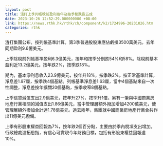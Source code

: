 ```yaml
---
layout: post
title: 渣打上季列帳稅前盈利按年及按季都跌逾五成
date: 2023-10-26 12:52:29.000000000 +08:00
link: https://news.rthk.hk/rthk/ch/component/k2/1724996-20231026.htm
categories: rthk
---
```


渣打集團公布，按列帳基準計算，第3季普通股股東應佔虧損3500萬美元，去年同期盈利9.6億美元。

上季除稅前列帳基準盈利6.3億美元，按年和按季分別跌54%和58%。除稅前基本盈利近13.2億美元，按年跌2%，按季跌18%。

期內，基本淨利息收入23.9億美元，按年升18%，按季跌2%。按正常基準計算，淨息差1.67厘，按季跌4個基點。列帳基準淨息差1.63厘，當中4個基點來自一次性調整，淨息差按年擴闊20個基點，按季收窄8個基點。

上季信貸減值支出2.9億美元，按年升27%，按季升1倍。另有一筆與中國商業房地產行業相關的減值支出1.86億美元，當中管理層額外撥加增加4200萬美元，使管理層額外撥加合計達1.78億美元。過去兩年，集團就中國商業房地產行業合共作出11億美元撥備。

上季有形股東權益回報為7%，按年跌2個百分點，主要由於季內稅項支出增加。行政總裁溫拓思指，有信心可實現今年財務目標，包括有形股東權益回報達10%。
